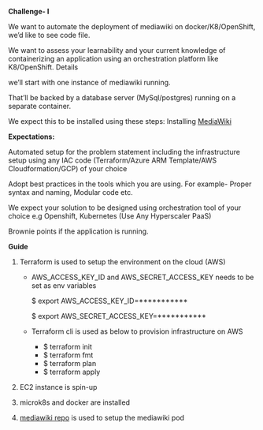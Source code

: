 **Challenge- I**

We want to automate the deployment of mediawiki on docker/K8/OpenShift, we’d like to see code file.
  
We want to assess your learnability and your current knowledge of containerizing an application using an orchestration platform like K8/OpenShift.
Details

we’ll start with one instance of mediawiki running.
  
That’ll be backed by a database server (MySql/postgres) running on a separate container.
  
We expect this to be installed using these steps: Installing [MediaWiki](https://www.mediawiki.org/wiki/Manual:Installing_MediaWiki)

**Expectations:**

Automated setup for the problem statement including the infrastructure setup using any IAC code (Terraform/Azure ARM Template/AWS Cloudformation/GCP) of your choice

Adopt best practices in the tools which you are using. For example- Proper syntax and naming, Modular code etc.
  
We expect your solution to be designed using orchestration tool of your choice e.g Openshift, Kubernetes (Use Any Hyperscaler PaaS) 
  
Brownie points if the application is running.

  **Guide**
  
  1. Terraform is used to setup the environment on the cloud (AWS)

      * AWS_ACCESS_KEY_ID and AWS_SECRET_ACCESS_KEY needs to be set as env variables
      
        $ export AWS_ACCESS_KEY_ID=***********
        
        $ export AWS_SECRET_ACCESS_KEY=***********
        
      * Terraform cli is used as below to provision infrastructure on AWS
        * $ terraform init
        * $ terraform fmt
        * $ terraform plan
        * $ terraform apply
  
  2. EC2 instance is spin-up
  
  4. microk8s and docker are installed
  
  5. [mediawiki repo](https://github.com/ramakrishnakaushik97/mediawiki) is used to setup the mediawiki pod
  
 

